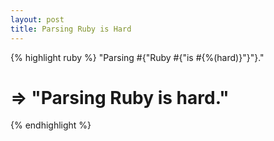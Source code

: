 ```yaml
---
layout: post
title: Parsing Ruby is Hard
---
```


{% highlight ruby %}
"Parsing #{"Ruby #{"is #{%(hard)}"}"}."
# => "Parsing Ruby is hard."
{% endhighlight %}
